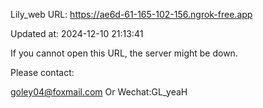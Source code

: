 Lily_web URL: https://ae6d-61-165-102-156.ngrok-free.app

Updated at: 2024-12-10 21:13:41

If you cannot open this URL, the server might be down.

Please contact: 

goley04@foxmail.com Or Wechat:GL_yeaH